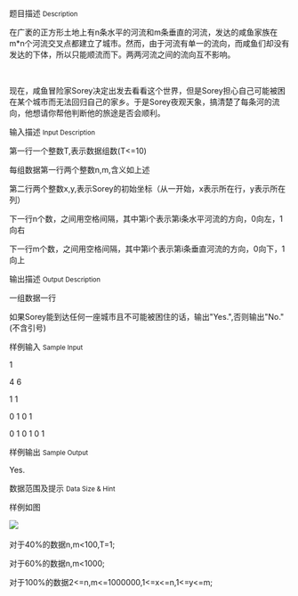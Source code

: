 <div class="panel panel-default">
<div class="area-title">
<span>
题目描述
<small>Description</small>
</span></div>
<div class="panel-body">

<p>在广袤的正方形土地上有n条水平的河流和m条垂直的河流，发达的咸鱼家族在m*n个河流交叉点都建立了城市。然而，由于河流有单一的流向，而咸鱼们却没有发达的下体，所以只能顺流而下。两两河流之间的流向互不影响。</p><p><br></p><p>现在，咸鱼冒险家Sorey决定出发去看看这个世界，但是Sorey担心自己可能被困在某个城市而无法回归自己的家乡。于是Sorey夜观天象，搞清楚了每条河的流向，他想请你帮他判断他的旅途是否会顺利。</p>

</div>
</div>

<div class="panel panel-default">
<div class="area-title">
<span>
输入描述
<small>Input Description</small>
</span></div>
<div class="panel-body">
<p>第一行一个整数T,表示数据组数(T&lt;=10)</p><p>每组数据第一行两个整数n,m,含义如上述</p><p>第二行两个整数x,y,表示Sorey的初始坐标（从一开始，x表示所在行，y表示所在列）</p><p>下一行n个数，之间用空格间隔，其中第i个表示第i条水平河流的方向，0向左，1向右</p><p>下一行m个数，之间用空格间隔，其中第i个表示第i条垂直河流的方向，0向下，1向上</p>

</div>
</div>
<div  class="panel panel-default">
<div class="area-title">
<span>
输出描述
<small>Output Description</small>
</span></div>
<div class="panel-body">

<p>一组数据一行</p><p>如果Sorey能到达任何一座城市且不可能被困住的话，输出&quot;Yes.&quot;,否则输出&quot;No.&quot;(不含引号)</p>

</div>
</div>


<div class="panel panel-default">
<div class="area-title">
<span>
样例输入
<small>Sample Input</small>
</span></div>
<div class="panel-body">
<p>1</p><p>4 6</p><p>1 1</p><p>0 1 0 1</p><p>0 1 0 1 0 1</p>

</div>
</div>

<div class="panel panel-default">
<div class="area-title">
<span>
样例输出
<small>Sample Output</small>
</span></div>
<div class="panel-body">
<p>Yes.</p>

</div>
</div>

<div class="panel panel-default">
<div class="area-title">
<span>
数据范围及提示
<small>Data Size & Hint</small>
</span></div>
<div class="panel-body">
<p>样例如图</p><p><img src="/source/codevs/codevs-5578/img/aHR0cDovL3d3dy5qb3lvaS5jbi9wcm9ibGVtL2NvZGV2cy01NTc4L2h0dHA6Ly9pMS5waWltZy5jb20vMTk0OS9jNzNlOGM3YzkxMmRjMjI1LmpwZw==.jpg">    <br></p><p>对于40%的数据n,m&lt;100,T=1;</p><p>对于60%的数据n,m&lt;1000;<br></p><p>对于100%的数据2&lt;=n,m&lt;=1000000,1&lt;=x&lt;=n,1&lt;=y&lt;=m;</p>
</div>
</div>